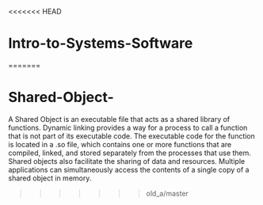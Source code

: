 <<<<<<< HEAD
# Intro-to-Systems-Software
=======
# Shared-Object-

A Shared Object is an executable file that acts as a shared library of functions. Dynamic linking provides a way for a process to call a function that is not part of its executable code. The executable code for the function is located in a .so file, which contains one or more functions that are compiled, linked, and stored separately from the processes that use them. Shared objects also facilitate the sharing of data and resources. Multiple applications can simultaneously access the contents of a single copy of a shared object in memory.
>>>>>>> old_a/master
